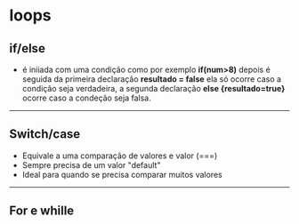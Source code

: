 # loops

 ## if/else
 - é iniiada com uma condição como por exemplo **if(num>8)** depois é seguida da primeira declaração **resultado = false** ela só ocorre caso a condição seja verdadeira,
 a segunda declaração **else {resultado=true}** ocorre caso a condeção seja falsa.

----------------------------------------------------------------
 ## Switch/case
 - Equivale a uma comparação de valores e valor (===)
 - Sempre precisa de um valor "default"
 - Ideal para quando se precisa comparar muitos valores
----
  ## For e whille


